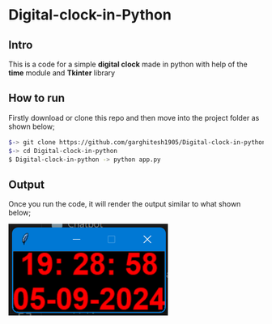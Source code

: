 # Digital-clock-in-Python

Intro
-----
This is a code for a simple  **digital clock** made in python 
with help of the **time** module and **Tkinter** library  


How to run 
---------

Firstly download or clone this repo and then move into the project folder as shown below;

```bash
$-> git clone https://github.com/garghitesh1905/Digital-clock-in-python
$-> cd Digital-clock-in-python
$ Digital-clock-in-python -> python app.py
```

Output
--------
Once you run the code, it will render the output similar to what shown below;

![digital_clock](clock.png)
